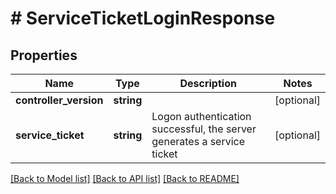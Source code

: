 # # ServiceTicketLoginResponse

## Properties

Name | Type | Description | Notes
------------ | ------------- | ------------- | -------------
**controller_version** | **string** |  | [optional]
**service_ticket** | **string** | Logon authentication successful, the server generates a service ticket | [optional]

[[Back to Model list]](../../README.md#models) [[Back to API list]](../../README.md#endpoints) [[Back to README]](../../README.md)
